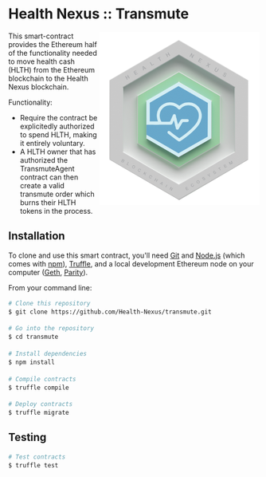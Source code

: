 
# Health Nexus :: Transmute
<img align="right" src="./assets/HN_token_transparent.png?raw=true" height="348">
This smart-contract provides the Ethereum half of the functionality needed to move health cash (HLTH) from the Ethereum blockchain to the Health Nexus blockchain. 

Functionality:

* Require the contract be explicitedly authorized to spend HLTH, making it entirely voluntary.
* A HLTH owner that has authorized the TransmuteAgent contract can then create a valid transmute order which burns their HLTH tokens in the process.

## Installation

To clone and use this smart contract, you'll need [Git](https://git-scm.com) and [Node.js](https://nodejs.org/en/download/) (which comes with [npm](http://npmjs.com)), [Truffle](http://truffleframework.com/), and a local development Ethereum node on your computer ([Geth](https://github.com/ethereum/go-ethereum), [Parity](https://github.com/paritytech/parity)). 

From your command line:

```bash
# Clone this repository
$ git clone https://github.com/Health-Nexus/transmute.git

# Go into the repository
$ cd transmute

# Install dependencies
$ npm install

# Compile contracts
$ truffle compile

# Deploy contracts
$ truffle migrate
```

## Testing

```bash
# Test contracts
$ truffle test
```

